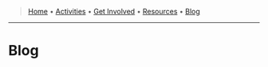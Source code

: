 <link rel="stylesheet" href="style.css">

> [Home](index.md) • [Activities](activities.md) • [Get Involved](get-involved.md) • [Resources](resources.md) • [Blog](blog/)
---

# Blog
